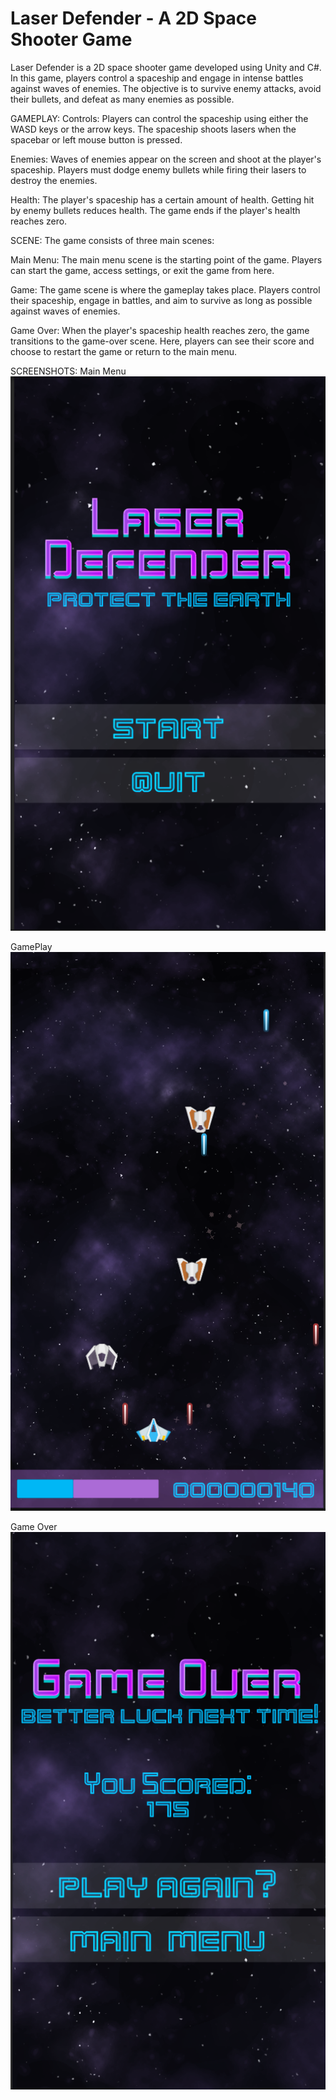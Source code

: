 # Laser Defender - A 2D Space Shooter Game
Laser Defender is a 2D space shooter game developed using Unity and C#. In this game, players control a spaceship and engage in intense battles against waves of enemies. The objective is to survive enemy attacks, avoid their bullets, and defeat as many enemies as possible.

GAMEPLAY:
Controls: Players can control the spaceship using either the WASD keys or the arrow keys. The spaceship shoots lasers when the spacebar or left mouse button is pressed.

Enemies: Waves of enemies appear on the screen and shoot at the player's spaceship. Players must dodge enemy bullets while firing their lasers to destroy the enemies.

Health: The player's spaceship has a certain amount of health. Getting hit by enemy bullets reduces health. The game ends if the player's health reaches zero.

SCENE:
The game consists of three main scenes:

Main Menu: The main menu scene is the starting point of the game. Players can start the game, access settings, or exit the game from here.

Game: The game scene is where the gameplay takes place. Players control their spaceship, engage in battles, and aim to survive as long as possible against waves of enemies.

Game Over: When the player's spaceship health reaches zero, the game transitions to the game-over scene. Here, players can see their score and choose to restart the game or return to the main menu.

SCREENSHOTS:
Main Menu
![Screenshot](Images/1.png)

GamePlay
![Screenshot](Images/2.png)

Game Over
![Screenshot](Images/3.png)
